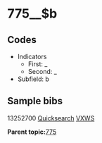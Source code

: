 # 775\_\_$b

## Codes

-   Indicators
    -   First: \_
    -   Second: \_
-   Subfield: b

## Sample bibs

13252700 [Quicksearch](https://search.library.yale.edu/catalog/13252700) [VXWS](http://prodorbis.library.yale.edu:7014/vxws/GetHoldingsService?bibId=13252700)

**Parent topic:**[775](../../tags/775/775.md)

